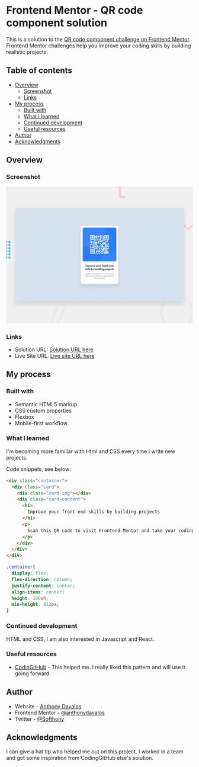 # Frontend Mentor - QR code component solution

This is a solution to the [QR code component challenge on Frontend Mentor](https://www.frontendmentor.io/challenges/qr-code-component-iux_sIO_H). Frontend Mentor challenges help you improve your coding skills by building realistic projects. 

## Table of contents

- [Overview](#overview)
  - [Screenshot](#screenshot)
  - [Links](#links)
- [My process](#my-process)
  - [Built with](#built-with)
  - [What I learned](#what-i-learned)
  - [Continued development](#continued-development)
  - [Useful resources](#useful-resources)
- [Author](#author)
- [Acknowledgments](#acknowledgments)

## Overview

### Screenshot

![](./screenshot.jpg)

### Links

- Solution URL: [Solution URL here](https://github.com/anthonydavalos/qr-code-components-main/)
- Live Site URL: [Live site URL here](https://anthonydavalos.github.io/)

## My process

### Built with

- Semantic HTML5 markup
- CSS custom properties
- Flexbox
- Mobile-first workflow

### What I learned

I'm becoming more familiar with Html and CSS every time I write new projects.

Code snippets, see below:

```html
<div class="container">
  <div class="card">
    <div class="card-img"></div>
    <div class="card-content">
      <h1>
        Improve your front-end skills by building projects
      </h1>
      <p>
        Scan this QR code to visit Frontend Mentor and take your coding skills to the next level
      </p>
    </div>
  </div>
</div>
```
```css
.container{
  display: flex;
  flex-direction: column;
  justify-content: center;
  align-items: center;
  height: 100vh;
  min-height: 812px;
}
```
### Continued development

HTML and CSS, I am also interested in Javascript and React.

### Useful resources

- [CodinGitHub](https://github.com/CodinGitHub/Challenge-10-qr-code-component-main) - This helped me. I really liked this pattern and will use it going forward.

## Author

- Website - [Anthony Davalos](https://mcofitpe.web.app/)
- Frontend Mentor - [@anthonydavalos](https://www.frontendmentor.io/profile/anthonydavalos)
- Twitter - [@Softhony](https://www.twitter.com/softhony)

## Acknowledgments

I can give a hat tip who helped me out on this project. I worked in a team and got some inspiration from CodingGitHub else's solution.
